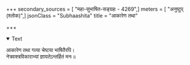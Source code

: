 +++
secondary_sources = [ "महा-सुभाषित-सङ्ग्रहः - 4269",]
meters = [ "अनुष्टुप् (श्लोक)",]
jsonClass = "Subhaashita"
title = "आकारेण तथा"

+++

<details open><summary>Text</summary>

आकारेण तथा गत्या चेष्टया भाषितैरपि।  
नेत्रवक्त्रविकाराभ्यां ज्ञायतेऽन्तर्हितं मनः॥
</details>
